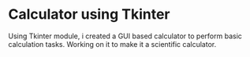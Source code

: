 # Calculator using Tkinter
 Using Tkinter module, i created a GUI based calculator to perform basic calculation tasks. Working on it to make it a scientific calculator.
